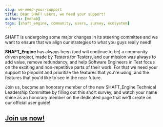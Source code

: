 ```yaml
---
slug: we-need-your-support
title: Dear SHAFT users, we need your support!
authors: [mohab]
tags: [shaft_engine, community, users, survey, ecosystem]
---
```


SHAFT is undergoing some major changes in its steering committee and we want to ensure that we align our strategies to what you guys really need!

<b>SHAFT_Engine</b> has always been (and will continue to be) a community driven project, made by Testers for Testers, and our mission was always to add value, remove redundancy, and help Software Engineers in Test focus on the exciting and non-repetitive parts of their work.
For that we need your support to pinpoint and prioritize the features that you're using, and the features that you'd like to see in the near future.

Join us, become an honorary member of the new SHAFT_Engine Technical Leadership Committee by filling out this short survey, and watch your name shine as an honorary member on the dedicated page that we'll create on our official user guide!
## [Join us now!](https://forms.gle/SWWg629oPY9oPApz8)
